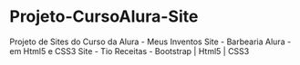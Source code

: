 # Projeto-CursoAlura-Site
Projeto de Sites do Curso da Alura - Meus Inventos
Site - Barbearia Alura - em Html5 e CSS3
Site - Tio Receitas - Bootstrap | Html5 | CSS3

